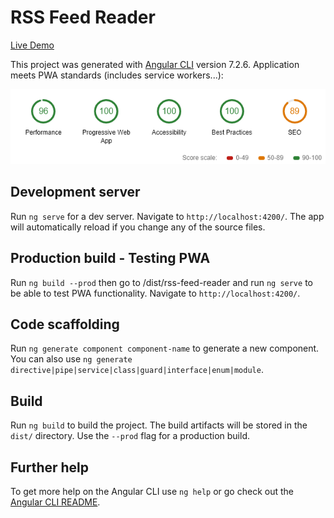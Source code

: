 # RSS Feed Reader
[Live Demo](https://rss-feed-reader-5x323wcy2.now.sh/)

This project was generated with [Angular CLI](https://github.com/angular/angular-cli) version 7.2.6.
Application meets PWA standards (includes service workers...):

![Chrome Audit results](pwa-rss-feed-reader.PNG)

## Development server

Run `ng serve` for a dev server. Navigate to `http://localhost:4200/`. The app will automatically reload if you change any of the source files.

## Production build - Testing PWA
Run `ng build --prod` then go to /dist/rss-feed-reader and run `ng serve` to be able to test PWA functionality. Navigate to `http://localhost:4200/`.

## Code scaffolding

Run `ng generate component component-name` to generate a new component. You can also use `ng generate directive|pipe|service|class|guard|interface|enum|module`.

## Build

Run `ng build` to build the project. The build artifacts will be stored in the `dist/` directory. Use the `--prod` flag for a production build.

## Further help

To get more help on the Angular CLI use `ng help` or go check out the [Angular CLI README](https://github.com/angular/angular-cli/blob/master/README.md).
